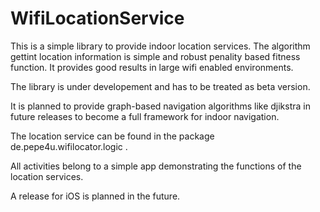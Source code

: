 # WifiLocationService

This is a simple library to provide indoor location services.
The algorithm gettint location information is simple and robust
penality based fitness function. It provides good results in
large wifi enabled environments. 

The library is under developement and has to be treated as beta
version.

It is planned to provide graph-based navigation algorithms like 
djikstra in future releases to become a full framework for indoor
navigation.

The location service can be found in the package
de.pepe4u.wifilocator.logic .

All activities belong to a simple app demonstrating the functions
of the location services.

A release for iOS is planned in the future.
